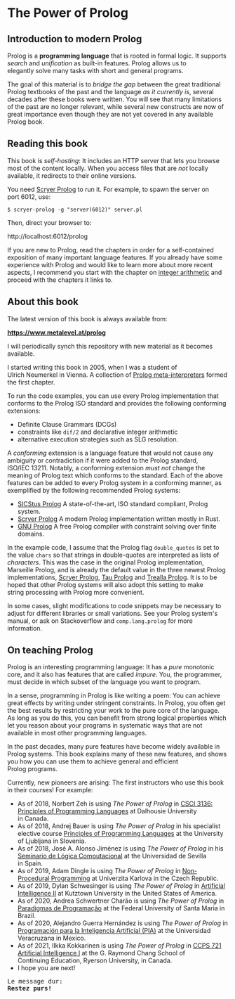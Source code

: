 # The Power of Prolog

## Introduction to modern Prolog

Prolog is a **programming language** that is rooted in
formal&nbsp;logic. It supports *search* and *unification*
as built-in features. Prolog allows us to elegantly&nbsp;solve
many&nbsp;tasks with short and general programs.

The goal of this material is to *bridge the&nbsp;gap* between the
great traditional Prolog textbooks of the&nbsp;past and the language
*as it currently is*, several decades after these books
were&nbsp;written. You will see that many limitations of the past are
no longer relevant, while several new constructs are now of great
importance even though they are not yet covered in any available
Prolog&nbsp;book.

## Reading this book

This book is *self-hosting*: It includes an HTTP&nbsp;server that lets
you browse most of the content locally. When you access files that are
*not* locally available, it redirects to their online&nbsp;versions.

You need [Scryer&nbsp;Prolog](https://github.com/mthom/scryer-prolog)
to run it. For example, to spawn the server on port&nbsp;6012, use:

    $ scryer-prolog -g "server(6012)" server.pl

Then, direct your browser to:

   http://localhost:6012/prolog

If you are new to Prolog, read the chapters in&nbsp;order for a
self-contained exposition of many important language features. If you
already have some experience with Prolog and would like to learn more
about more recent aspects, I recommend you start with the chapter on
[integer&nbsp;arithmetic](https://www.metalevel.at/prolog/clpz) and
proceed with the chapters it links&nbsp;to.

## About this book

The latest version of this book is always available from:

**https://www.metalevel.at/prolog**

I will periodically synch this repository with new material as it
becomes available.

I started writing this book in 2005, when I was a student of
Ulrich&nbsp;Neumerkel in Vienna. A collection of
[Prolog&nbsp;meta-interpreters](https://www.metalevel.at/acomip/)
formed the first chapter.

To run the code examples, you can use every Prolog implementation that
conforms to the Prolog ISO&nbsp;standard and provides the following
conforming extensions:

- Definite Clause Grammars (DCGs)
- constraints like `dif/2` and declarative integer arithmetic
- alternative execution strategies such as SLG&nbsp;resolution.

A *conforming* extension is a language feature that would not cause
any ambiguity or contradiction if it were added to the Prolog
standard, ISO/IEC&nbsp;13211. Notably, a conforming extension
*must&nbsp;not* change the meaning of Prolog text which conforms to
the standard. Each of the above features can be added to every
Prolog&nbsp;system in a conforming manner, as exemplified by the
following recommended Prolog&nbsp;systems:

- [SICStus Prolog](https://sicstus.sics.se/)
  A state-of-the-art, ISO standard compliant, Prolog system.
- [Scryer Prolog](https://github.com/mthom/scryer-prolog)
  A modern Prolog implementation written mostly in Rust.
- [GNU Prolog](http://www.gprolog.org/)
  A free Prolog compiler with constraint solving over finite domains.

In the example code, I assume that the Prolog flag `double_quotes` is
set to the value&nbsp;`chars` so that strings in double-quotes are
interpreted as lists of *characters*. This was the case in the
original Prolog implementation, Marseille Prolog, and is already the
default value in the three newest Prolog implementations,
[Scryer&nbsp;Prolog](https://github.com/mthom/scryer-prolog),
[Tau&nbsp;Prolog](https://github.com/tau-prolog/tau-prolog) and
[Trealla&nbsp;Prolog](https://github.com/trealla-prolog/trealla). It is to
be hoped that other Prolog&nbsp;systems will also adopt this setting
to make string&nbsp;processing with Prolog more convenient.

In some cases, slight modifications to code snippets may be necessary
to adjust for different libraries or small variations. See your Prolog
system's manual, or ask on&nbsp;Stackoverflow and `comp.lang.prolog`
for more information.

## On teaching Prolog

Prolog is an interesting programming language: It has a *pure*
monotonic core, and it also has features that are
called&nbsp;*impure*. You, the programmer, must decide in which subset
of the language you want to program.

In a sense, programming in Prolog is like writing a&nbsp;poem: You can
achieve great effects by writing under stringent constraints.
In&nbsp;Prolog, you often get the best results by restricting
your&nbsp;work to the pure&nbsp;core of the&nbsp;language. As long as
you do this, you can benefit from strong logical properties which let
you reason about your programs in systematic ways that are not
available in most other programming&nbsp;languages.

In the past decades, many pure features have become widely available
in Prolog&nbsp;systems. This book explains many of these new features,
and shows you how you can use them to achieve general and efficient
Prolog&nbsp;programs.

Currently, new pioneers are arising: The first instructors who use
this&nbsp;book in their&nbsp;courses! For example:

- As of 2018, Norbert Zeh is using *The Power of Prolog* in
  [CSCI&nbsp;3136: Principles of Programming
  Languages](https://web.cs.dal.ca/~nzeh/Teaching/3136/index.html) at
  Dalhousie&nbsp;University in&nbsp;Canada.
- As of 2018, Andrej Bauer is using *The Power of Prolog* in his
  specialist elective course [Principles of Programming
  Languages](https://ucilnica.fri.uni-lj.si/course/view.php?id=67) at
  the University of Ljubljana in&nbsp;Slovenia.
- As of 2018, José A. Alonso Jiménez is using *The Power of Prolog* in
  his [Seminario de Lógica
  Computacional](https://www.glc.us.es/~jalonso/SLC2018/index.php/Documentaci%C3%B3n)
  at the Universidad de Sevilla in&nbsp;Spain.
- As of 2019, Adam Dingle is using *The Power of Prolog* in
  [Non-Procedural
  Programming](https://ksvi.mff.cuni.cz/~dingle/2019/npp/npp.html) at
  Univerzita&nbsp;Karlova in the Czech&nbsp;Republic.
- As of 2019, Dylan Schwesinger is using *The Power of Prolog* in
  [Artificial
  Intelligence&nbsp;II](http://csitrd.kutztown.edu/~schwesin/spring19/csc548/index.html)
  at Kutztown&nbsp;University in the United States of America.
- As of 2020, Andrea Schwertner Charão is using *The Power of Prolog* in
  [Paradigmas de Programação](https://github.com/AndreaInfUFSM/elc117-2020a/)
  at the Federal University of Santa Maria in Brazil.
- As of 2020, Alejandro Guerra Hernández is using *The Power of
  Prolog* in [Programación para la Inteligencia
  Artificial&nbsp;(PIA)](https://www.uv.mx/personal/aguerra/pia/) at
  the Universidad Veracruzana in Mexico.
- As of 2021, Ilkka Kokkarinen is using *The Power of Prolog* in
  [CCPS&nbsp;721 Artificial
  Intelligence&nbsp;I](https://github.com/ikokkari/AI) at the G.
  Raymond&nbsp;Chang School of Continuing&nbsp;Education,
  Ryerson&nbsp;University, in Canada.
- I hope you are next!

<pre>
Le message dur:
<b>Restez purs!</b>
</pre>

